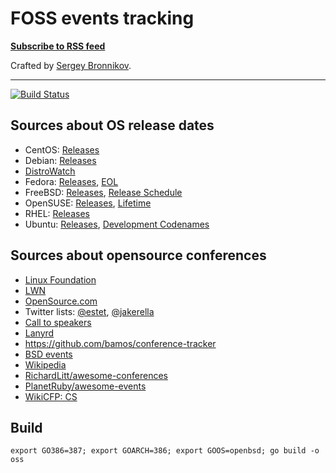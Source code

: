 # FOSS events tracking

**[Subscribe to RSS feed](https://bronevichok.ru/ose/conf-rss.xml)**

Crafted by [Sergey Bronnikov](https://bronevichok.ru/).

---

[![Build Status](https://travis-ci.org/ligurio/oss-events.svg?branch=master)](https://travis-ci.org/ligurio/oss-events)

## Sources about OS release dates

* CentOS: [Releases](https://wiki.centos.org/About/Product)
* Debian: [Releases](https://wiki.debian.org/DebianReleases)
* [DistroWatch](http://distrowatch.com/weekly.php?issue=20150727#upcoming)
* Fedora: [Releases](https://fedoraproject.org/wiki/Releases), [EOL](https://fedoraproject.org/wiki/End_of_life)
* FreeBSD: [Releases](), [Release Schedule](https://www.freebsd.org/releng/)
* OpenSUSE: [Releases](https://en.opensuse.org/openSUSE:Roadmap), [Lifetime](https://en.opensuse.org/Lifetime)
* RHEL: [Releases](https://access.redhat.com/articles/3078)
* Ubuntu: [Releases](https://wiki.ubuntu.com/Releases), [Development Codenames](https://wiki.ubuntu.com/DevelopmentCodeNames)


## Sources about opensource conferences

* [Linux Foundation](http://events.linuxfoundation.org/)
* [LWN](https://lwn.net/Calendar/)
* [OpenSource.com](https://opensource.com/resources/conferences-and-events-monthly)
* Twitter lists: [@estet](https://twitter.com/estet/lists/foss-conferences), [@jakerella](https://twitter.com/jakerella/lists/conferences/members)
* [Call to speakers](https://calltospeakers.com/)
* [Lanyrd](http://lanyrd.com/calls/)
* https://github.com/bamos/conference-tracker
* [BSD events](http://www.bsdevents.org/)
* [Wikipedia](https://en.wikipedia.org/wiki/List_of_computer_science_conferences)
* [RichardLitt/awesome-conferences](https://github.com/RichardLitt/awesome-conferences)
* [PlanetRuby/awesome-events](https://github.com/planetruby/awesome-events)
* [WikiCFP: CS](http://www.wikicfp.com/cfp/call?conference=computer%20science)

## Build

``
export GO386=387; export GOARCH=386; export GOOS=openbsd; go build -o oss
``
